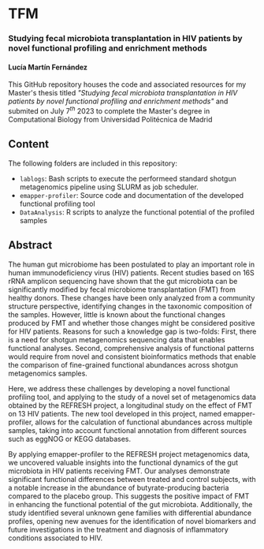# TFM

###  Studying fecal microbiota transplantation in HIV patients by novel functional profiling and enrichment methods
#### Lucía Martín Fernández

This GitHub repository houses the code and associated resources for my Master's thesis titled *"Studying fecal microbiota transplantation in HIV patients by novel functional profiling and enrichment methods"* and submited on July $7^{th}$ 2023 to complete the Master's degree in Computational Biology from Universidad Politécnica de Madrid

## Content

The following folders are included in this repository: 

- `lablogs`: Bash scripts to execute the performeed standard shotgun metagenomics pipeline using SLURM as job scheduler.
- `emapper-profiler`: Source code and documentation of the developed functional profiling tool
- `DataAnalysis`: R scripts to analyze the functional potential of the profiled samples

## Abstract

The human gut microbiome has been postulated to play an important role in human immunodeficiency virus (HIV) patients. Recent studies based on 16S rRNA amplicon sequencing have shown that the gut microbiota can be significantly modified by fecal microbiome transplantation (FMT) from healthy donors. These changes have been only analyzed from a community structure perspective, identifying changes in the taxonomic composition of the samples. However, little is known about the functional changes produced by FMT and whether those changes might be considered positive for HIV patients. Reasons for such a knowledge gap is two-folds: First, there is a need for shotgun metagenomics sequencing data that enables functional analyses. Second, comprehensive analysis of functional patterns would require from novel and consistent bioinformatics methods that enable the comparison of fine-grained functional abundances across shotgun metagenomics samples.

Here, we address these challenges by developing a novel functional profiling tool, and applying to the study of a novel set of metagenomics data obtained by the REFRESH project, a longitudinal study on the effect of FMT on 13 HIV patients. The new tool developed in this project, named emapper-profiler, allows for the calculation of functional abundances across multiple samples, taking into account functional annotation from different sources such as eggNOG or KEGG databases.

By applying emapper-profiler to the REFRESH project metagenomics data, we uncovered valuable insights into the functional dynamics of the gut microbiota in HIV patients receiving FMT. Our analyses demonstrate significant functional differences between treated and control subjects, with a notable increase in the abundance of butyrate-producing bacteria compared to the placebo group. This suggests the positive impact of FMT in enhancing the functional potential of the gut microbiota. Additionally, the study identified several unknown gene families with differential abundance profiles, opening new avenues for the identification of novel biomarkers and future investigations in the treatment and diagnosis of inflammatory conditions associated to HIV.
